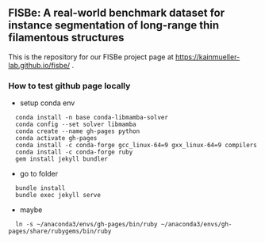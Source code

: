 ## FISBe: A real-world benchmark dataset for instance segmentation of long-range thin filamentous structures

This is the repository for our FISBe project page at https://kainmueller-lab.github.io/fisbe/ .

### How to test github page locally

- setup conda env
```
  conda install -n base conda-libmamba-solver
  conda config --set solver libmamba
  conda create --name gh-pages python
  conda activate gh-pages
  conda install -c conda-forge gcc_linux-64=9 gxx_linux-64=9 compilers
  conda install -c conda-forge ruby
  gem install jekyll bundler
```
- go to folder
```
  bundle install
  bundle exec jekyll serve
```
- maybe
```
  ln -s ~/anaconda3/envs/gh-pages/bin/ruby ~/anaconda3/envs/gh-pages/share/rubygems/bin/ruby
``` 
